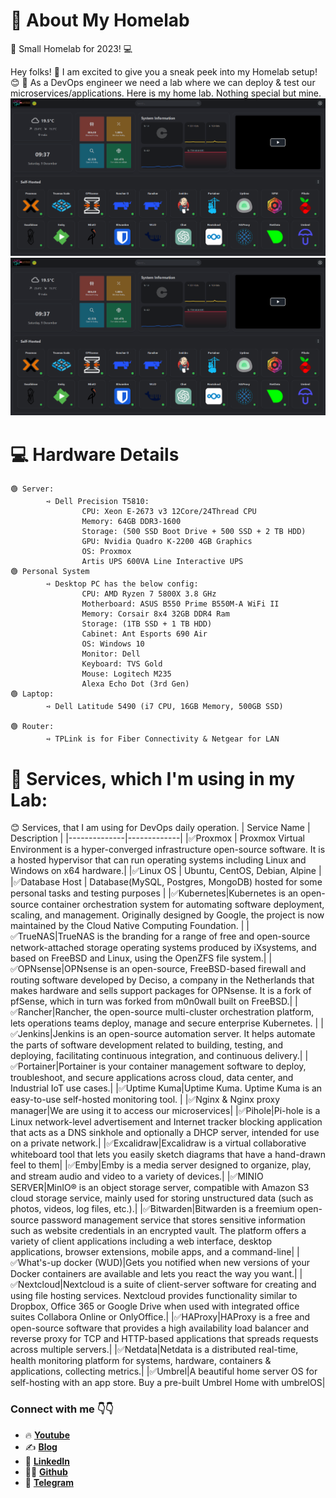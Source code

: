 # 🎪 About My Homelab
🏡 Small Homelab for 2023! 💻

Hey folks! 👋 I am excited to give you a sneak peek into my Homelab setup! 😊
🚀 As a DevOps engineer we need a lab where we can deploy & test our microservices/applications. Here is my home lab. Nothing special but mine.
<img src="Home-Lab.png" alt="Proxmox_Dashboard.png" width="800"/>
<img src="Home-Lab.png" alt="Home-Lab.png" width="800"/>

# 💻 Hardware Details

```
🟢 Server:
        ➺ Dell Precision T5810:
                CPU: Xeon E-2673 v3 12Core/24Thread CPU
                Memory: 64GB DDR3-1600
                Storage: (500 SSD Boot Drive + 500 SSD + 2 TB HDD)
                GPU: Nvidia Quadro K-2200 4GB Graphics 
                OS: Proxmox
                Artis UPS 600VA Line Interactive UPS
🟢 Personal System
        ➺ Desktop PC has the below config:
                CPU: AMD Ryzen 7 5800X 3.8 GHz
                Motherboard: ASUS B550 Prime B550M-A WiFi II
                Memory: Corsair 8x4 32GB DDR4 Ram
                Storage: (1TB SSD + 1 TB HDD)
                Cabinet: Ant Esports 690 Air
                OS: Windows 10
                Monitor: Dell 
                Keyboard: TVS Gold
                Mouse: Logitech M235
                Alexa Echo Dot (3rd Gen)
🟢 Laptop:
        ➺ Dell Latitude 5490 (i7 CPU, 16GB Memory, 500GB SSD)

🟢 Router: 
        ➺ TPLink is for Fiber Connectivity & Netgear for LAN
```

# 📌 Services, which I'm using in my Lab:

😊 Services, that I am using for DevOps daily operation.
| Service Name | Description |
|--------------|-------------|
|✅Proxmox | Proxmox Virtual Environment is a hyper-converged infrastructure open-source software. It is a hosted hypervisor that can run operating systems including Linux and Windows on x64 hardware.|
|✅Linux OS | Ubuntu, CentOS, Debian, Alpine |
|✅Database Host | Database(MySQL, Postgres, MongoDB) hosted for some personal tasks and testing purposes |
|✅Kubernetes|Kubernetes is an open-source container orchestration system for automating software deployment, scaling, and management. Originally designed by Google, the project is now maintained by the Cloud Native Computing Foundation. |
|✅TrueNAS|TrueNAS is the branding for a range of free and open-source network-attached storage operating systems produced by iXsystems, and based on FreeBSD and Linux, using the OpenZFS file system.|
|✅OPNsense|OPNsense is an open-source, FreeBSD-based firewall and routing software developed by Deciso, a company in the Netherlands that makes hardware and sells support packages for OPNsense. It is a fork of pfSense, which in turn was forked from m0n0wall built on FreeBSD.|
|✅Rancher|Rancher, the open-source multi-cluster orchestration platform, lets operations teams deploy, manage and secure enterprise Kubernetes. |
|✅Jenkins|Jenkins is an open-source automation server. It helps automate the parts of software development related to building, testing, and deploying, facilitating continuous integration, and continuous delivery.|
|✅Portainer|Portainer is your container management software to deploy, troubleshoot, and secure applications across cloud, data center, and Industrial IoT use cases.|
|✅Uptime Kuma|Uptime Kuma. Uptime Kuma is an easy-to-use self-hosted monitoring tool. |
|✅Nginx & Nginx proxy manager|We are using it to access our microservices|
|✅Pihole|Pi-hole is a Linux network-level advertisement and Internet tracker blocking application that acts as a DNS sinkhole and optionally a DHCP server, intended for use on a private network.|
|✅Excalidraw|Excalidraw is a virtual collaborative whiteboard tool that lets you easily sketch diagrams that have a hand-drawn feel to them|
|✅Emby|Emby is a media server designed to organize, play, and stream audio and video to a variety of devices.|
|✅MINIO SERVER|MinIO® is an object storage server, compatible with Amazon S3 cloud storage service, mainly used for storing unstructured data (such as photos, videos, log files, etc.).|
|✅Bitwarden|Bitwarden is a freemium open-source password management service that stores sensitive information such as website credentials in an encrypted vault. The platform offers a variety of client applications including a web interface, desktop applications, browser extensions, mobile apps, and a command-line|
|✅What's-up docker (WUD)|Gets you notified when new versions of your Docker containers are available and lets you react the way you want.|
|✅Nextcloud|Nextcloud is a suite of client-server software for creating and using file hosting services. Nextcloud provides functionality similar to Dropbox, Office 365 or Google Drive when used with integrated office suites Collabora Online or OnlyOffice.|
|✅HAProxy|HAProxy is a free and open-source software that provides a high availability load balancer and reverse proxy for TCP and HTTP-based applications that spreads requests across multiple servers.|
|✅Netdata|Netdata is a distributed real-time, health monitoring platform for systems, hardware, containers & applications, collecting metrics.|
|✅Umbrel|A beautiful home server OS for self-hosting with an app store. Buy a pre-built Umbrel Home with umbrelOS|

### Connect with me 👇👇

- 🔥 [**Youtube**](https://www.youtube.com/@DevOpsinAction?sub_confirmation=1)
- ✍ [**Blog**](https://ibraransari.blogspot.com/)
- 💼 [**LinkedIn**](https://www.linkedin.com/in/ansariibrar/)
- 👨‍💻 [**Github**](https://github.com/meibraransari?tab=repositories)
- 💬 [**Telegram**](https://t.me/DevOpsinActionTelegram)


